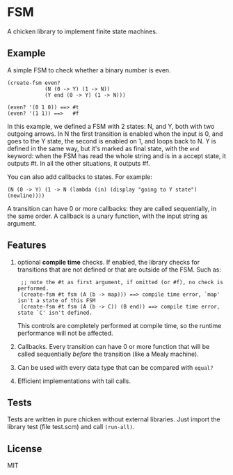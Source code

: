 FSM
========================================

A chicken library to implement finite state machines. 

Example
--------------------

A simple FSM to check whether a binary number is even.

    (create-fsm even?
                (N (0 -> Y) (1 -> N))
                (Y end (0 -> Y) (1 -> N)))
    
    (even? '(0 1 0)) ==> #t
    (even? '(1 1)) ==>   #f

In this example, we defined a FSM with 2 states: N, and Y, both with two outgoing arrows. 
In N the first transition is enabled when the input is 0, and goes to the Y state, 
the second is enabled on 1, and loops back to N.
Y is defined in the same way, but it's marked as final state, with the `end` keyword: when the FSM has read
the whole string and is in a accept state, it outputs #t. In all the other situations, it outputs #f.

You can also add callbacks to states. For example:
    
    (N (0 -> Y) (1 -> N (lambda (in) (display "going to Y state") (newline))))

A transition can have 0 or more callbacks: they are called sequentially, in the same order. 
A callback is a unary function, with the input string as argument.

Features
--------------------

1. optional __compile time__ checks. If enabled, the library checks for transitions that are not defined or that are outside of the FSM. Such as:

        ;; note the #t as first argument, if omitted (or #f), no check is performed.
        (create-fsm #t fsm (A (b -> map))) ==> compile time error, `map' isn't a state of this FSM
        (create-fsm #t fsm (A (b -> C)) (B end)) ==> compile time error, state `C' isn't defined.

    This controls are completely performed at compile time, so the runtime performance will not be affected.

2. Callbacks. Every transition can have 0 or more function that will be called sequentially *before* the transition (like a Mealy machine).

3. Can be used with every data type that can be compared with `equal?`

4. Efficient implementations with tail calls.


Tests
--------------------

Tests are written in pure chicken without external libraries. Just import the library test (file test.scm) and call `(run-all)`.

License
--------------------
MIT

